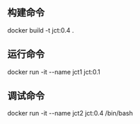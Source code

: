 

## 构建命令 
docker build -t jct:0.4 .
## 运行命令
docker run -it --name jct1 jct:0.1 
## 调试命令
docker run -it --name jct2 jct:0.4 /bin/bash